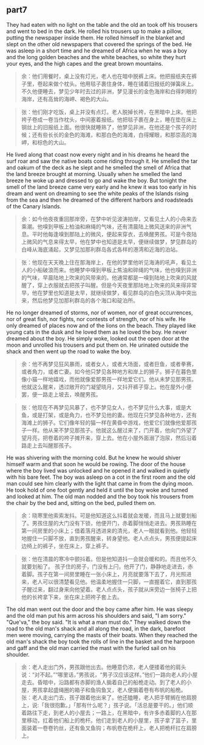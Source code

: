 ## part7

They had eaten with no light on the table and the old an took off his trousers and went to bed in the dark. He rolled his trousers up to make a pillow, putting the newspaper inside them. He rolled himself in the blanket and slept on the other old newspapers that covered the springs of the bed. He was asleep in a short time and he dreamed of Africa when he was a boy and the long golden beaches and the white beaches, so white they hurt your eyes, and the high capes and the great brown mountains.
> 余：他们用餐时，桌上没有灯光，老人也在暗中脱裤上床。他把报纸夹在裤子里，卷起来做个枕头。他用毯子裹住身体，睡在铺着旧报纸的弹簧床上。不久他便睡去，梦见少年时去过的非洲，梦见漫长的金色海岸和白得刺眼的海岸，还有高耸的海岬、褐色的大山。

> 张：他们刚才吃饭，桌上并没有点灯。老人脱掉长袴，在黑暗中上床。他把袴子卷成一卷当作枕头，中间塞着报纸。他把毯子裹在身上，睡在垫在床上钢丝上的旧报纸上面。他很快就睡熟了，他梦见非洲，在他还是个孩子的时候；还有些长长的金色的海滩，和那白色的海滩，白得耀眼，和那崇高的海岬，和棕色的大山。

He lived along that coast now every night and in his dreams he heard the surf roar and saw the native boats come riding through it. He smelled the tar and oakum of the deck as he slept and he smelled the smell of Africa that the land breeze brought at morning. Usually when he smelled the land breeze he woke up and dressed to go and wake the boy. But tonight the smell of the land breeze came very early and he knew it was too early in his dream and went on dreaming to see the white peaks of the Islands rising from the sea and then he dreamed of the different harbors and roadsteads of the Canary Islands.
> 余：如今他夜夜重回那岸旁，在梦中听见波涛拍岸，又看见土人的小舟来去乘潮。他嗅到甲板上柏油和麻绳的气味，还有清晨陆上微风送来的非洲气息。平时他每逢嗅到那陆上的微风，便起来穿衣，去唤醒男孩。可是今夜陆上微风的气息来得太早，他在梦中也知道是太早，便继续做梦，梦见群岛的白峰从海底涌起，又梦见加那利群岛各式各样的港湾和近海的泊站。

> 张：他现在天天晚上住在那海岸上，在他的梦里他听见海涛的吼声，看见土人的小船破浪而来。他睡梦中嗅到甲板上焦油和碎绳的气味，他也嗅到非洲的气味，早晨陆地上吹来的风带来的。他通常都是一嗅到陆地上吹来的风就醒了，穿上衣服就去把孩子叫醒。但是今天夜里那陆地上吹来的风来得非常早，他在梦里也知道是太早，就继续做梦，看见群岛的白色尖顶从海中突出来，然后他梦见加那利群岛的各个海口和碇泊所。

He no longer dreamed of storms, nor of women, nor of great occurrences, nor of great fish, nor fights, nor contests of strength, nor of his wife. He only dreamed of places now and of the lions on the beach. They played like young cats in the dusk and he loved them as he loved the boy. He never dreamed about the boy. He simply woke, looked out the open door at the moon and unrolled his trousers and put them on. He urinated outside the shack and then went up the road to wake the boy.
> 余：他不再梦见狂风暴雨，或者女人，或者大场面，或者巨鱼，或者拳赛，或者角力，或者亡妻。如今他只梦见各种地方和岸上的狮子。狮子在暮色里像小猫一样地嬉戏，而他就像爱那男孩一样地爱它们。他从未梦见那男孩。他就这么醒来，透过敞开的门凝望晓月，又抖开裤子穿上。他在屋外小便罢，便一路走上坡去，唤醒男孩。

> 张：他现在不再梦见风暴了，也不梦见女人，也不梦见什么大事，或是大鱼，或是打架，或是角力，也不梦见他的妻。他现在只梦见各种地方，还有海滩上的狮子。它们像年轻的猫一样在黄昏中游戏，他爱它们就像他爱那孩子一样。他从来不梦见那孩子。他就这么醒过来了，门开着，他向门外望了望月亮，把卷着的袴子摊开来，穿上去。他在小屋外面溺了泡尿，然后沿着路走上去叫醒那孩子。

He was shivering with the morning cold. But he knew he would shiver himself warm and that soon he would be rowing. The door of the house where the boy lived was unlocked and he opened it and walked in quietly with his bare feet. The boy was asleep on a cot in the first room and the old man could see him clearly with the light that came in from the dying moon. He took hold of one foot gently and held it until the boy woke and turned and looked at him. The old man nodded and the boy took his trousers from the chair by the bed and, sitting on the bed, pulled them on.
> 余：晓寒里他索索发抖。可是他知道这么抖着就会发暖，而且马上就要划船了。男孩住屋的大门没有下锁，他便开门，赤着脚悄悄走进去。男孩熟睡在第一间房里的小床上；借着落月透进来的清光，老人一眼就看到他。他轻轻地握住一只脚不放，直到男孩醒来，转身望他。老人点点头，男孩便提起床边椅上的裤子，坐在床上，穿上裤子。

> 张：他在清晨的寒冷中颤抖着。但是他知道抖一会就会暖和的。而且他不久就要划船了。
孩子住的房子，门没有上闩，他开了门，静静地走进去，赤着脚。孩子在第一间房里睡在一张小床上，月亮就要落下去了，月光照进来，老人可以很清楚看见他。他温柔地握住一只脚，一直握着它，直到那孩子醒过来，翻过身来向他望着。老人点点头，孩子就从床旁边一张椅子上把他的长袴拿下来，坐在床上把袴子套上去。

The old man went out the door and the boy came after him. He was sleepy and the old man put his arm across his shoulders and said, "I am sorry." "Que'va," the boy said. "It is what a man must do." They walked down the road to the old man's shack and all along the road, in the dark, barefoot men were moving, carrying the masts of their boats. When they reached the old man's shack the boy took the rolls of line in the basket and the harpoon and gaff and the old man carried the mast with the furled sail on his shoulder.
> 余：老人走出门外，男孩跟他出去。他睡意仍浓，老人便搂着他的肩头说：“对不起。”“哪里话，”男孩说，“男子汉应该这样。”他们一路向老人的小屋走去。昏暗中，沿路都有赤脚的渔人掮着自己的船桅走动。到了老人的小屋，男孩拿起盛绳圈的箱子和鱼钩鱼叉，老人便掮着卷有布帆的船桅。
> 张：老人走出门去，孩子跟着他出来了。他还瞌睡，老人把手臂搁在他肩膀上，说:「我很抱歉。」「那有什么呢？」孩子说。「活总是要干的。」他们顺着路往下走，到老人的小屋去；一路上，在黑暗中，有许多赤着脚的人在那里移动，扛着他们船上的桅杆。他们走到老人的小屋里，孩子拿了篮子，里面装着一卷卷钓丝，还有鱼叉鱼钩；布帆卷在桅杆上，老人把桅杆扛在肩膀上。
